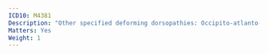 ```yaml
---
ICD10: M4381
Description: "Other specified deforming dorsopathies: Occipito-atlanto-axial region"
Matters: Yes
Weight: 1
---
```

